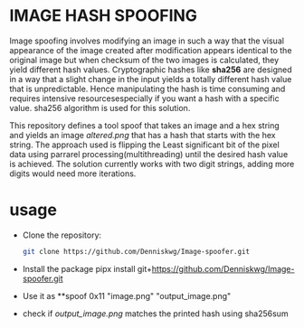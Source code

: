 # IMAGE HASH SPOOFING
Image spoofing involves modifying an image in such a way that the visual appearance of the image created after modification appears identical to the original image but
when checksum of the two images is calculated, they yield different hash values. Cryptographic hashes like **sha256** are designed in a way that
a slight change in the input yields a totally different hash value that is unpredictable. Hence manipulating the hash is time consuming and requires intensive resourcesespecially if you want a hash with a specific value. sha256 algorithm is used for this solution.

This repository defines a tool spoof that takes an image and a hex string and yields an image *altered.png* that has a hash that starts with the hex string. The approach used is flipping the Least significant bit of the pixel data using parrarel processing(multithreading) until the desired hash value is achieved. The solution currently works with two digit strings, adding more digits would need more iterations.

# usage
- Clone the repository:
  ```bash
  git clone https://github.com/Denniskwg/Image-spoofer.git
- Install the package
  pipx install git+https://github.com/Denniskwg/Image-spoofer.git

- Use it as **spoof 0x11 "image.png" "output_image.png"

- check if *output_image.png* matches the printed hash using sha256sum
